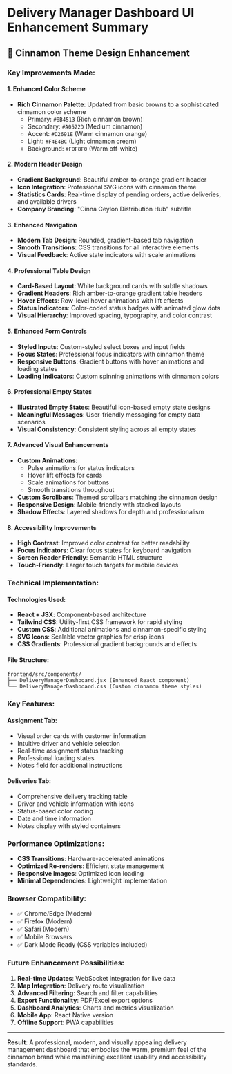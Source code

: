 # Delivery Manager Dashboard UI Enhancement Summary

## 🎨 **Cinnamon Theme Design Enhancement**

### **Key Improvements Made:**

#### 1. **Enhanced Color Scheme**
- **Rich Cinnamon Palette**: Updated from basic browns to a sophisticated cinnamon color scheme
  - Primary: `#8B4513` (Rich cinnamon brown)
  - Secondary: `#A0522D` (Medium cinnamon) 
  - Accent: `#D2691E` (Warm cinnamon orange)
  - Light: `#F4E4BC` (Light cinnamon cream)
  - Background: `#FDF8F0` (Warm off-white)

#### 2. **Modern Header Design**
- **Gradient Background**: Beautiful amber-to-orange gradient header
- **Icon Integration**: Professional SVG icons with cinnamon theme
- **Statistics Cards**: Real-time display of pending orders, active deliveries, and available drivers
- **Company Branding**: "Cinna Ceylon Distribution Hub" subtitle

#### 3. **Enhanced Navigation**
- **Modern Tab Design**: Rounded, gradient-based tab navigation
- **Smooth Transitions**: CSS transitions for all interactive elements
- **Visual Feedback**: Active state indicators with scale animations

#### 4. **Professional Table Design**
- **Card-Based Layout**: White background cards with subtle shadows
- **Gradient Headers**: Rich amber-to-orange gradient table headers
- **Hover Effects**: Row-level hover animations with lift effects
- **Status Indicators**: Color-coded status badges with animated glow dots
- **Visual Hierarchy**: Improved spacing, typography, and color contrast

#### 5. **Enhanced Form Controls**
- **Styled Inputs**: Custom-styled select boxes and input fields
- **Focus States**: Professional focus indicators with cinnamon theme
- **Responsive Buttons**: Gradient buttons with hover animations and loading states
- **Loading Indicators**: Custom spinning animations with cinnamon colors

#### 6. **Professional Empty States**
- **Illustrated Empty States**: Beautiful icon-based empty state designs
- **Meaningful Messages**: User-friendly messaging for empty data scenarios
- **Visual Consistency**: Consistent styling across all empty states

#### 7. **Advanced Visual Enhancements**
- **Custom Animations**: 
  - Pulse animations for status indicators
  - Hover lift effects for cards
  - Scale animations for buttons
  - Smooth transitions throughout
- **Custom Scrollbars**: Themed scrollbars matching the cinnamon design
- **Responsive Design**: Mobile-friendly with stacked layouts
- **Shadow Effects**: Layered shadows for depth and professionalism

#### 8. **Accessibility Improvements**
- **High Contrast**: Improved color contrast for better readability
- **Focus Indicators**: Clear focus states for keyboard navigation
- **Screen Reader Friendly**: Semantic HTML structure
- **Touch-Friendly**: Larger touch targets for mobile devices

### **Technical Implementation:**

#### **Technologies Used:**
- **React + JSX**: Component-based architecture
- **Tailwind CSS**: Utility-first CSS framework for rapid styling
- **Custom CSS**: Additional animations and cinnamon-specific styling
- **SVG Icons**: Scalable vector graphics for crisp icons
- **CSS Gradients**: Professional gradient backgrounds and effects

#### **File Structure:**
```
frontend/src/components/
├── DeliveryManagerDashboard.jsx (Enhanced React component)
└── DeliveryManagerDashboard.css (Custom cinnamon theme styles)
```

### **Key Features:**

#### **Assignment Tab:**
- Visual order cards with customer information
- Intuitive driver and vehicle selection
- Real-time assignment status tracking
- Professional loading states
- Notes field for additional instructions

#### **Deliveries Tab:**
- Comprehensive delivery tracking table
- Driver and vehicle information with icons
- Status-based color coding
- Date and time information
- Notes display with styled containers

### **Performance Optimizations:**
- **CSS Transitions**: Hardware-accelerated animations
- **Optimized Re-renders**: Efficient state management
- **Responsive Images**: Optimized icon loading
- **Minimal Dependencies**: Lightweight implementation

### **Browser Compatibility:**
- ✅ Chrome/Edge (Modern)
- ✅ Firefox (Modern)
- ✅ Safari (Modern)
- ✅ Mobile Browsers
- ✅ Dark Mode Ready (CSS variables included)

### **Future Enhancement Possibilities:**
1. **Real-time Updates**: WebSocket integration for live data
2. **Map Integration**: Delivery route visualization
3. **Advanced Filtering**: Search and filter capabilities
4. **Export Functionality**: PDF/Excel export options
5. **Dashboard Analytics**: Charts and metrics visualization
6. **Mobile App**: React Native version
7. **Offline Support**: PWA capabilities

---

**Result**: A professional, modern, and visually appealing delivery management dashboard that embodies the warm, premium feel of the cinnamon brand while maintaining excellent usability and accessibility standards.